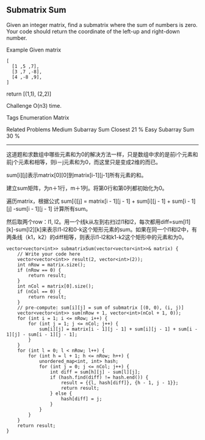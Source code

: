 ## Submatrix Sum  ##

Given an integer matrix, find a submatrix where the sum of numbers is zero. Your code should return the coordinate of the left-up and right-down number.

Example
Given matrix

	[
	  [1 ,5 ,7],
	  [3 ,7 ,-8],
	  [4 ,-8 ,9],
	]
return [(1,1), (2,2)]

Challenge 
O(n3) time.

Tags 
Enumeration Matrix

Related Problems 
Medium Subarray Sum Closest 21 %
Easy Subarray Sum 30 %

----------
这道题和求数组中哪些元素和为0的解决方法一样，只是数组中求的是前i个元素和前j个元素和相等，则i－j元素和为0，而这里只是变成2维的而已。

sum[i][j]表示matrix[0][0]到matrix[i-1][j-1]所有元素的和。

建立sum矩阵，为n＋1行，m＋1列。将第0行和第0列都初始化为0。

遍历matrix，根据公式 sum[i][j] = matrix[i - 1][j - 1] + sum[i][j - 1] + sum[i - 1][j] -sum[i - 1][j - 1] 计算所有sum。

然后取两个row：l1, l2。用一个线k从左到右扫过l1和l2，每次都用diff=sum[l1][k]-sum[l2][k]来表示l1-l2和0-k这个矩形元素的sum。如果在同一个l1和l2中，有两条线（k1，k2）的diff相等，则表示l1-l2和k1-k2这个矩形中的元素和为0。

	vector<vector<int>> submatrixSum(vector<vector<int>>& matrix) {
	    // Write your code here
	    vector<vector<int>> result(2, vector<int>(2));
	    int nRow = matrix.size();
	    if (nRow == 0) {
	        return result;
	    }
	    int nCol = matrix[0].size();
	    if (nCol == 0) {
	        return result;
	    }
	    // pre-compute: sum[i][j] = sum of submatrix [(0, 0), (i, j)]
	    vector<vector<int>> sum(nRow + 1, vector<int>(nCol + 1, 0));
	    for (int i = 1; i <= nRow; i++) {
	        for (int j = 1; j <= nCol; j++) {
	            sum[i][j] = matrix[i - 1][j - 1] + sum[i][j - 1] + sum[i - 1][j] - sum[i - 1][j - 1];
	        }
	    }
	    for (int l = 0; l < nRow; l++) {
	        for (int h = l + 1; h <= nRow; h++) {
	            unordered_map<int, int> hash;
	            for (int j = 0; j <= nCol; j++) {
	                int diff = sum[h][j] - sum[l][j];
	                if (hash.find(diff) != hash.end()) { 
	                    result = {{l, hash[diff]}, {h - 1, j - 1}};
	                    return result;
	                } else {
	                    hash[diff] = j;
	                }
	            }
	        }
	    }
	    return result;
	}